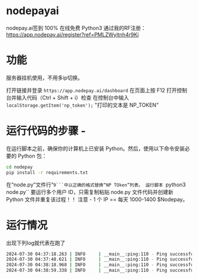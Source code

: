 # nodepayai
nodepay.ai签到 100% 在线免费 Python3
通过我的RF注册：https://app.nodepay.ai/register?ref=PMLZWyjtnh4r9Ki
# 功能
服务器挂机使用，不用多ip切换。

打开链接并登录 ``https://app.nodepay.ai/dashboard``
在页面上按 F12 打开控制台并输入代码（Ctrl + Shift + i）检查
在控制台中输入 ``localStorage.getItem('np_token');``
"打印的文本是 NP_TOKEN"

# 运行代码的步骤 -
在运行脚本之前，确保你的计算机上已安装 Python。然后，使用以下命令安装必要的 Python 包：
```bash
cd nodepay
pip install -r requirements.txt
```
在“node.py”文件行“``9```中以正确的格式替换“NP TOken”列表。
运行脚本 ``python3 node.py``
要运行多个用户 ID，只需复制粘贴 node.py 文件代码并创建新 Python 文件并重复该过程！！
注意 - 1 个 IP == 每天 1000-1400 $Nodepay。


# 运行情况
出现下列log就代表在跑了
```bash
2024-07-30 04:37:18.263 | INFO     | __main__:ping:110 - Ping successful: {'success': True, 'code': 0, 'msg': 'Success', 'data': {'ip_score': 88}}
2024-07-30 04:37:48.621 | INFO     | __main__:ping:110 - Ping successful: {'success': True, 'code': 0, 'msg': 'Success', 'data': {'ip_score': 90}}
2024-07-30 04:38:18.968 | INFO     | __main__:ping:110 - Ping successful: {'success': True, 'code': 0, 'msg': 'Success', 'data': {'ip_score': 94}}
2024-07-30 04:38:59.338 | INFO     | __main__:ping:110 - Ping successful: {'success': True, 'code': 0, 'msg': 'Success', 'data': {'ip_score': 98}}
```
